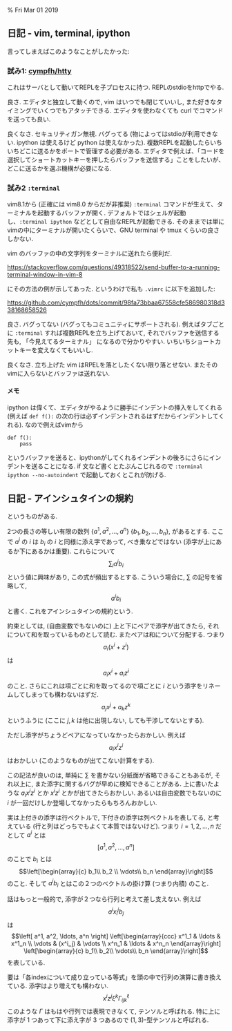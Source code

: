 % Fri Mar 01 2019

## 日記 - vim, terminal, ipython

言ってしまえばこのようなことがしたかった:

<blockquote class="imgur-embed-pub" lang="en" data-id="a/Sh0LD9Z"><a href="//imgur.com/Sh0LD9Z"></a></blockquote><script async src="//s.imgur.com/min/embed.js" charset="utf-8"></script>

### 試み1: [cympfh/htty](https://github.com/cympfh/htty)

これはサーバとして動いてREPLを子プロセスに持つ.
REPLのstdioをhttpでやる.

良さ. エディタと独立して動くので, vim はいつでも閉じていいし, また好きなタイミングでいくつでもアタッチできる.
エディタを使わなくても curl でコマンドを送っても良い.

良くなさ. セキュリティガン無視. バグってる (物によってはstdioが利用できない. ipython は使えるけど python は使えなかった).
複数REPLを起動したらいちいちどこに送るかをポートで管理する必要がある.
エディタで例えば、「コードを選択してショートカットキーを押したらバッファを送信する」ことをしたいが、どこに送るかを選ぶ機構が必要になる.

### 試み2 `:terminal`

vim8.1から (正確には vim8.0 からだが非推奨) `:terminal` コマンドが生えて、ターミナルを起動するバッファが開く.
デフォルトではシェルが起動し、`:terminal ipython` などとして自由なREPLが起動できる.
そのままでは単にvimの中にターミナルが開いたくらいで、GNU terminal や tmux くらいの良さしかない.

vim のバッファの中の文字列をターミナルに送れたら便利だ.

https://stackoverflow.com/questions/49318522/send-buffer-to-a-running-terminal-window-in-vim-8

にその方法の例が示してあった.
というわけで私も `.vimrc` に以下を追加した:

https://github.com/cympfh/dots/commit/98fa73bbaa67558cfe586980318d338168658526

良さ. バグってない (バグってもコミュニティにサポートされる).
例えばタブごとに `:terminal` すれば複数REPLを立ち上げておいて, それでバッファを送信する先も,
「今見えてるターミナル」
になるので分かりやすい.
いちいちショートカットキーを変えなくてもいいし.

良くなさ. 立ち上げた vim はRPELを落としたくない限り落とせない. またそのvimに入らないとバッファは送れない.

#### メモ

ipython は偉くて、エディタがやるように勝手にインデントの挿入をしてくれる
(例えば `def f():` の次の行は必ずインデントされるはずだからインデントしてくれる).
なので例えばvimから

```
def f():
    pass
```

というバッファを送ると、ipythonがしてくれるインデントの後ろにさらにインデントを送ることになる.
if 文など書くとたぶんこじれるので `:terminal ipython --no-autoindent` で起動しておくとこれが防げる.

## 日記 - アインシュタインの規約

というものがある.

2つの長さの等しい有限の数列
$\{a^1, a^2, \ldots, a^n\}$
$\{b_1, b_2, \ldots, b_n\}$,
があるとする.
ここで $a^i$ の $i$ は $b_i$ の $i$ と同様に添え字であって, べき乗などではない
(添字が上にあるか下にあるかは重要).
これらについて
$$\sum_i a^i b_i$$
という値に興味があり, この式が頻出するとする.
こういう場合に, $\sum$ の記号を省略して,
$$a^i b_i$$
と書く.
これをアインシュタインの規約という.

約束としては, (自由変数でもないのに) 上と下にペアで添字が出てきたら, それについて和を取っているものとして読む.
またペアは和について分配する.
つまり
$$a_i (x^i + z^i)$$
は
$$a_i x^i + a_i z^i$$
のこと.
さらにこれは項ごとに和を取ってるので項ごとに $i$ という添字をリネームしてしまっても構わないはずだ.
$$a_j x^j + a_k z^k$$
というふうに (ここに $j,k$ は他に出現しない, しても干渉してないとする).

ただし添字がちょうどペアになっていなかったらおかしい.
例えば
$$a_i x^i z^i$$
はおかしい (このようなものが出てこない計算をする).

この記法が良いのは, 単純に $\sum$ を書かない分紙面が省略できることもあるが, それ以上に,
また添字に関するバグが早めに検知できることがある.
上に書いたような $a_i x^i z^i$ とか $x^i z^i$ とかが出てきたらおかしい.
あるいは自由変数でもないのに $i$ が一回だけしか登場してなかったらもちろんおかしい.

実は上付きの添字は行ベクトルで, 下付きの添字は列ベクトルを表してる, と考えている (行と列はどっちでもよくて本質ではないけど).
つまり $i=1,2,\ldots,n$ だとして $a^i$ とは
$$\left[ a^1, a^2, \ldots, a^n \right]$$
のことで
$b_i$ とは
$$\left[\begin{array}{c}
b_1\\ b_2 \\ \vdots\\ b_n
\end{array}\right]$$
のこと.
そして
$a^i b_i$ とはこの２つのベクトルの掛け算 (つまり内積) のこと.

話はもっと一般的で, 添字が２つなら行列と考えて差し支えない.
例えば
$$a^i x_i^j b_j$$
は
$$\left[ a^1, a^2, \ldots, a^n \right]
\left[\begin{array}{ccc}
x^1_1 & \ldots & x^1_n \\
\vdots & (x^i_j) & \vdots \\
x^n_1 & \ldots & x^n_n
\end{array}\right]
\left[\begin{array}{c}
b_1\\ b_2\\ \vdots\\ b_n
\end{array}\right]$$
を表している.

要は「各indexについて成り立っている等式」を頭の中で行列の演算に書き換えている.
添字はより増えても構わない.
$$x^i z^j \xi^k \Gamma_{ijk}^\ell$$
このような $\Gamma$ はもはや行列では表現できなくて, テンソルと呼ばれる.
特に上に添字が 1 つあって下に添え字が 3 つあるので $(1,3)$-型テンソルと呼ばれる.

